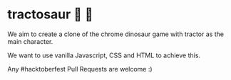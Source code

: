 # tractosaur :tractor: :t-rex:



We aim to create a clone of the chrome dinosaur game with tractor as the main character.

We want to use vanilla Javascript, CSS and HTML to achieve this.

Any #hacktoberfest Pull Requests are welcome :)

